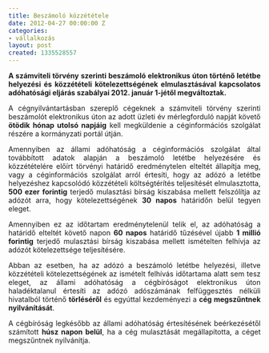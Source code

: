 ```yaml
---
title: Beszámoló közzététele
date: 2012-04-27 00:00:00 Z
categories:
- vállalkozás
layout: post
created: 1335528557
---
```


<p style="text-align: justify;"><strong>A számviteli törvény szerinti beszámoló elektronikus úton történő letétbe helyezési és közzétételi kötelezettségének elmulasztásával kapcsolatos adóhatósági eljárás szabályai 2012. január 1-jétől megváltoztak.</strong></p><p style="text-align: justify;">A cégnyilvántartásban szereplő cégeknek a számviteli törvény szerinti beszámolót elektronikus úton az adott üzleti év mérlegforduló napját követő <strong>ötödik hónap utolsó napjáig</strong> kell megküldenie a céginformációs szolgálat részére a kormányzati portál útján.</p><p style="text-align: justify;"><!--break-->Amennyiben az állami adóhatóság a céginformációs szolgálat által továbbított adatok alapján a beszámoló letétbe helyezésére és közzétételére előírt törvényi határidő eredménytelen elteltét állapítja meg, vagy a céginformációs szolgálat arról értesíti, hogy az adózó a letétbe helyezéshez kapcsolódó közzétételi költségtérítés teljesítését elmulasztotta, <strong>500 ezer forintig</strong> terjedő mulasztási bírság kiszabása mellett felszólítja az adózót arra, hogy kötelezettségének <strong>30 napos</strong> határidőn belül tegyen eleget.</p><p style="text-align: justify;">Amennyiben ez az időtartam eredménytelenül telik el, az adóhatóság a határidő elteltét követő napon <strong>60 napos</strong> határidő tűzésével újabb <strong>1 millió forintig</strong> terjedő mulasztási bírság kiszabása mellett ismételten felhívja az adózót kötelezettsége teljesítésére.</p><p style="text-align: justify;">Abban az esetben, ha az adózó a beszámoló letétbe helyezési, illetve közzétételi kötelezettségének az ismételt felhívás időtartama alatt sem tesz eleget, az állami adóhatóság a cégbíróságot elektronikus úton haladéktalanul értesíti az adózó adószámának felfüggesztés nélküli hivatalból történő <strong>törléséről</strong> és egyúttal kezdeményezi a <strong>cég megszűntnek nyilvánítását</strong>.</p><p style="text-align: justify;">A cégbíróság legkésőbb az állami adóhatóság értesítésének beérkezésétől számított <strong>húsz napon belül</strong>, ha a cég mulasztását megállapította, a céget megszűntnek nyilvánítja.</p>
